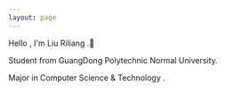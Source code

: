 ```yaml
---
layout: page
---
```


Hello , I'm Liu Riliang .🤗

Student from GuangDong Polytechnic Normal University.

Major in Computer Science & Technology .








